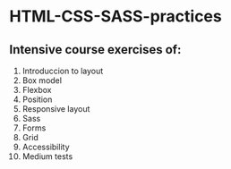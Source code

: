 # HTML-CSS-SASS-practices

## Intensive course exercises of:
1. Introduccion to layout  
2. Box model  
3. Flexbox   
4. Position  
5. Responsive layout  
6. Sass    
7. Forms    
8. Grid    
9. Accessibility  
10. Medium tests  
